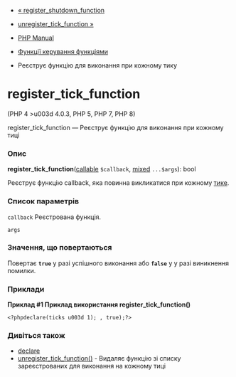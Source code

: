 - [«
register_shutdown_function](function.register-shutdown-function.md)
- [unregister_tick_function »](function.unregister-tick-function.md)

- [PHP Manual](index.md)
- [Функції керування функціями](ref.funchand.md)
- Реєструє функцію для виконання при кожному тику

# register_tick_function

(PHP 4 \>u003d 4.0.3, PHP 5, PHP 7, PHP 8)

register_tick_function — Реєструє функцію для виконання при кожному
тиці

### Опис

**register_tick_function**([callable](language.types.callable.md)
`$callback`,
[mixed](language.types.declarations.md#language.types.declarations.mixed)
`...$args`): bool

Реєструє функцію callback, яка повинна викликатися при кожному
[тике](control-structures.declare.md#control-structures.declare.ticks).

### Список параметрів

`callback`
Реєстрована функція.

`args`

### Значення, що повертаються

Повертає **`true`** у разі успішного виконання або **`false`** у
у разі виникнення помилки.

### Приклади

**Приклад #1 Приклад використання **register_tick_function()****

` <?phpdeclare(ticks u003d 1); , true);?> `

### Дивіться також

- [declare](control-structures.declare.md)
- [unregister_tick_function()](function.unregister-tick-function.md) -
Видаляє функцію зі списку зареєстрованих для виконання на
кожному тиці
